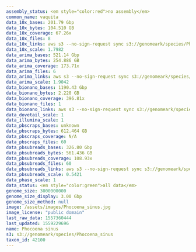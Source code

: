 ```yaml
---
assembly_status: <em style="color:red">no assembly</em>
common_name: vaquita
data_10x_bases: 201.79 Gbp
data_10x_bytes: 104.510 GB
data_10x_coverage: 67.26x
data_10x_files: 8
data_10x_links: aws s3 --no-sign-request sync s3://genomeark/species/Phocoena_sinus/mPhoSin1/genomic_data/10x/ .<br>
data_10x_scale: 1.7982
data_arima_bases: 521.14 Gbp
data_arima_bytes: 254.886 GB
data_arima_coverage: 173.71x
data_arima_files: 6
data_arima_links: aws s3 --no-sign-request sync s3://genomeark/species/Phocoena_sinus/mPhoSin1/genomic_data/arima/ .<br>
data_arima_scale: 1.9042
data_bionano_bases: 1190.43 Gbp
data_bionano_bytes: 2.220 GB
data_bionano_coverage: 396.81x
data_bionano_files: 1
data_bionano_links: aws s3 --no-sign-request sync s3://genomeark/species/Phocoena_sinus/mPhoSin1/genomic_data/bionano/ .<br>
data_dovetail_scale: 1
data_illumina_scale: 1
data_pbscraps_bases: unknown
data_pbscraps_bytes: 612.464 GB
data_pbscraps_coverage: N/A
data_pbscraps_files: 60
data_pbsubreads_bases: 326.80 Gbp
data_pbsubreads_bytes: 561.436 GB
data_pbsubreads_coverage: 108.93x
data_pbsubreads_files: 60
data_pbsubreads_links: aws s3 --no-sign-request sync s3://genomeark/species/Phocoena_sinus/mPhoSin1/genomic_data/pacbio/ . --exclude "*scraps.bam*"<br>
data_pbsubreads_scale: 0.5421
data_phase_scale: 1
data_status: <em style="color:green">all data</em>
genome_size: 3000000000
genome_size_display: 3.00 Gbp
genome_size_method: null
image: /assets/images/Phocoena_sinus.jpg
image_license: "public domain"
last_raw_data: 1557360444
last_updated: 1559229696
name: Phocoena sinus
s3: s3://genomeark/species/Phocoena_sinus
taxon_id: 42100
---
```

